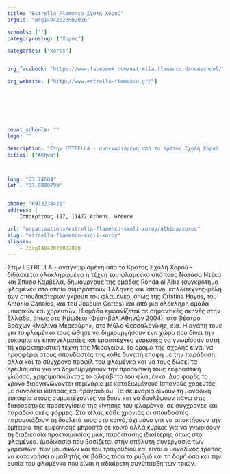 ```yaml
---
title: "Estrella Flamenco Σχολή Χορού"
orguid: "org14042020002026"

schools: [""]
categorynoslug: ["Χορός"]

categories: ["xoros"]


org_facebook: "https://www.facebook.com/estrella.flamenco.danceschool/"

org_website: ["http://www.estrella-flamenco.gr/"]







count_schools: ""
logo: ""

description: "Στην ESTRELLA - αναγνωρισμένη από το Κράτος Σχολή Χορού - διδάσκεται ολοκληρωμένα η τέχνη του φλαμένκο από τους Νατάσα Ντέκα και Σπύρο Καρβέλα, δημιουργούς της ομάδας Ronda al Αlba (συγκρότημα φλαμένκο στο οποίο συμπράττουν Έλληνες και Ισπανοί καλλιτέχνες-μέλη των σπουδαιότερων γκρουπ του φλαμένκο, όπως της Cristina Hoyos, του Antonio Canales, και του Joaquin Cortes) και από μια ολόκληρη ομάδα μουσικών και χορευτών. Η ομάδα εμφανίζεται σε σημαντικές σκηνές στην Ελλάδα, όπως στο Ηρώδειο (Φεστιβάλ Αθηνών 2004), στο Θέατρο Βράχων «Μελίνα Μερκούρη», στο Μύλο Θεσσαλονίκης, κ.α. Η αγάπη τους για το φλαμένκο τους ώθησε να δημιουργήσουν ένα χώρο που δίνει την ευκαιρία σε επαγγελματίες και ερασιτέχνες χορευτές να γνωρίσουν αυτή τη χαρακτηριστική τέχνη της Μεσογείου. Το όραμα της σχολής είναι να προσφέρει στους σπουδαστές της κάθε δυνατή επαφή με την παράδοση αλλά και το σύγχρονο προφίλ του φλαμένκο και να τους δώσει τα ερεθίσματα για να δημιουργήσουν την προσωπική τους εκφραστική γλώσσα, χρησιμοποιώντας το αλφάβητο του φλαμένκο. Δυο φορές το χρόνο διοργανώνονται σεμινάρια με καταξιωμένους Ισπανούς χορευτές με συνοδεία κιθάρας και τραγουδιού. Τα σεμινάρια δίνουν τη μοναδική ευκαιρία στους συμμετέχοντες να δουν και να δουλέψουν πάνω στις διαφορετικές προσεγγίσεις της κίνησης του φλαμένκο, σε σύγχρονες και παραδοσιακές φόρμες. Στο τέλος κάθε χρονιάς οι σπουδαστές παρουσιάζουν τη δουλειά τους στο κοινό, όχι μόνο για να αποκτήσουν την εμπειρία της εμφάνισης μπροστά σε κοινό αλλά κυρίως για να γνωρίσουν τη διαδικασία προετοιμασίας μιας παράστασης ιδιαίτερης όπως στο φλαμένκο. Διαδικασία που βασίζεται στην απόλυτη συνεργασία των χορευτών ,των μουσικών και του τραγουδιού και είναι ο μοναδικός τρόπος να κατανοήσει ο μαθητής σε βάθος τόσο το ρυθμό και τη δομή όσο και την ουσία του φλαμένκο που είναι η αδιαίρετη συνύπαρξη των τριών."
cities: ["Αθήνα"]



long: "23.74604"
lat : "37.9880799"


phone: "6973238421"
address: |
    Ιπποκράτους 197, 11472 Athens, Greece

url: "organisations/estrella-flamenco-sxoli-xoroy/athina/xoros"
slug: "estrella-flamenco-sxoli-xoroy"
aliases:
    - /org14042020002026
---
```


Στην ESTRELLA - αναγνωρισμένη από το Κράτος Σχολή Χορού - διδάσκεται ολοκληρωμένα η τέχνη του φλαμένκο από τους Νατάσα Ντέκα και Σπύρο Καρβέλα, δημιουργούς της ομάδας Ronda al Αlba (συγκρότημα φλαμένκο στο οποίο συμπράττουν Έλληνες και Ισπανοί καλλιτέχνες-μέλη των σπουδαιότερων γκρουπ του φλαμένκο, όπως της Cristina Hoyos, του Antonio Canales, και του Joaquin Cortes) και από μια ολόκληρη ομάδα μουσικών και χορευτών. Η ομάδα εμφανίζεται σε σημαντικές σκηνές στην Ελλάδα, όπως στο Ηρώδειο (Φεστιβάλ Αθηνών 2004), στο Θέατρο Βράχων «Μελίνα Μερκούρη», στο Μύλο Θεσσαλονίκης, κ.α. Η αγάπη τους για το φλαμένκο τους ώθησε να δημιουργήσουν ένα χώρο που δίνει την ευκαιρία σε επαγγελματίες και ερασιτέχνες χορευτές να γνωρίσουν αυτή τη χαρακτηριστική τέχνη της Μεσογείου. Το όραμα της σχολής είναι να προσφέρει στους σπουδαστές της κάθε δυνατή επαφή με την παράδοση αλλά και το σύγχρονο προφίλ του φλαμένκο και να τους δώσει τα ερεθίσματα για να δημιουργήσουν την προσωπική τους εκφραστική γλώσσα, χρησιμοποιώντας το αλφάβητο του φλαμένκο. Δυο φορές το χρόνο διοργανώνονται σεμινάρια με καταξιωμένους Ισπανούς χορευτές με συνοδεία κιθάρας και τραγουδιού. Τα σεμινάρια δίνουν τη μοναδική ευκαιρία στους συμμετέχοντες να δουν και να δουλέψουν πάνω στις διαφορετικές προσεγγίσεις της κίνησης του φλαμένκο, σε σύγχρονες και παραδοσιακές φόρμες. Στο τέλος κάθε χρονιάς οι σπουδαστές παρουσιάζουν τη δουλειά τους στο κοινό, όχι μόνο για να αποκτήσουν την εμπειρία της εμφάνισης μπροστά σε κοινό αλλά κυρίως για να γνωρίσουν τη διαδικασία προετοιμασίας μιας παράστασης ιδιαίτερης όπως στο φλαμένκο. Διαδικασία που βασίζεται στην απόλυτη συνεργασία των χορευτών ,των μουσικών και του τραγουδιού και είναι ο μοναδικός τρόπος να κατανοήσει ο μαθητής σε βάθος τόσο το ρυθμό και τη δομή όσο και την ουσία του φλαμένκο που είναι η αδιαίρετη συνύπαρξη των τριών.
